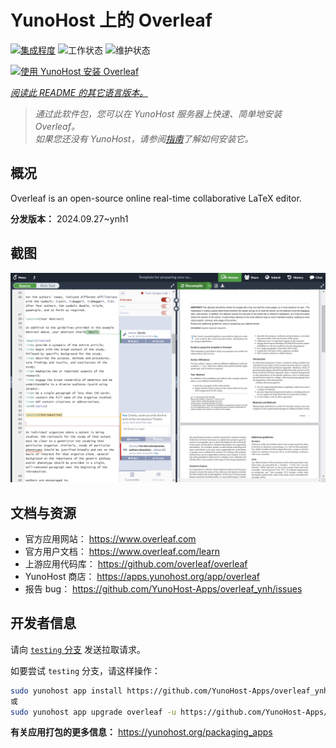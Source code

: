 <!--
注意：此 README 由 <https://github.com/YunoHost/apps/tree/master/tools/readme_generator> 自动生成
请勿手动编辑。
-->

# YunoHost 上的 Overleaf

[![集成程度](https://dash.yunohost.org/integration/overleaf.svg)](https://ci-apps.yunohost.org/ci/apps/overleaf/) ![工作状态](https://ci-apps.yunohost.org/ci/badges/overleaf.status.svg) ![维护状态](https://ci-apps.yunohost.org/ci/badges/overleaf.maintain.svg)

[![使用 YunoHost 安装 Overleaf](https://install-app.yunohost.org/install-with-yunohost.svg)](https://install-app.yunohost.org/?app=overleaf)

*[阅读此 README 的其它语言版本。](./ALL_README.md)*

> *通过此软件包，您可以在 YunoHost 服务器上快速、简单地安装 Overleaf。*  
> *如果您还没有 YunoHost，请参阅[指南](https://yunohost.org/install)了解如何安装它。*

## 概况

Overleaf is an open-source online real-time collaborative LaTeX editor.


**分发版本：** 2024.09.27~ynh1

## 截图

![Overleaf 的截图](./doc/screenshots/screenshot.png)

## 文档与资源

- 官方应用网站： <https://www.overleaf.com>
- 官方用户文档： <https://www.overleaf.com/learn>
- 上游应用代码库： <https://github.com/overleaf/overleaf>
- YunoHost 商店： <https://apps.yunohost.org/app/overleaf>
- 报告 bug： <https://github.com/YunoHost-Apps/overleaf_ynh/issues>

## 开发者信息

请向 [`testing` 分支](https://github.com/YunoHost-Apps/overleaf_ynh/tree/testing) 发送拉取请求。

如要尝试 `testing` 分支，请这样操作：

```bash
sudo yunohost app install https://github.com/YunoHost-Apps/overleaf_ynh/tree/testing --debug
或
sudo yunohost app upgrade overleaf -u https://github.com/YunoHost-Apps/overleaf_ynh/tree/testing --debug
```

**有关应用打包的更多信息：** <https://yunohost.org/packaging_apps>
